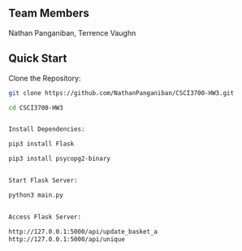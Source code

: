## Team Members
Nathan Panganiban, Terrence Vaughn

## Quick Start
Clone the Repository:

```bash
git clone https://github.com/NathanPanganiban/CSCI3700-HW3.git

cd CSCI3700-HW3


Install Dependencies:

pip3 install Flask

pip3 install psycopg2-binary


Start Flask Server:

python3 main.py


Access Flask Server:

http://127.0.0.1:5000/api/update_basket_a
http://127.0.0.1:5000/api/unique

